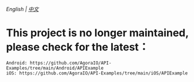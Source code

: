 *English | [中文](README.zh.md)*

# This project is no longer maintained, please check for the latest：
```
Android: https://github.com/AgoraIO/API-Examples/tree/main/Android/APIExample
iOS: https://github.com/AgoraIO/API-Examples/tree/main/iOS/APIExample
```
